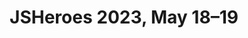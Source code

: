 ---
title: "JSHeroes 2023, May 18–19"
external_url: https://jsheroes.io/
tags:
  - future-event
  - external
  - conference
  - speaking
metadata:
  schedule: true
  speaking:
    type: conference
    country: Romania
event_country: '<span role="img" aria-label="Romania" title="Romania">🇷🇴</span>'
showOnHomePage: false
---